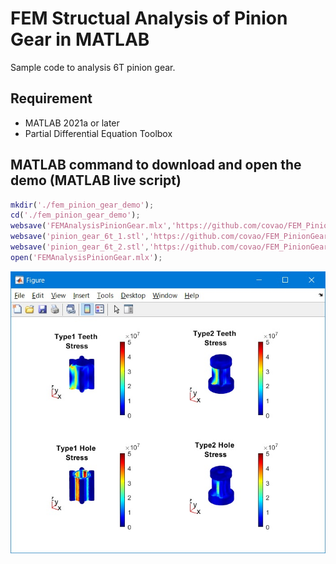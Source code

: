 # FEM Structual Analysis of Pinion Gear in MATLAB

Sample code to analysis 6T pinion gear.
## Requirement
- MATLAB 2021a or later
- Partial Differential Equation Toolbox

## MATLAB command to download and open the demo (MATLAB live script)
``` MATLAB
mkdir('./fem_pinion_gear_demo');
cd('./fem_pinion_gear_demo');
websave('FEMAnalysisPinionGear.mlx','https://github.com/covao/FEM_PinionGear_MATLAB/raw/main/FEMAnalysisPinionGear.mlx');
websave('pinion_gear_6t_1.stl','https://github.com/covao/FEM_PinionGear_MATLAB/raw/main/pinion_gear_6t_1.stl');
websave('pinion_gear_6t_2.stl','https://github.com/covao/FEM_PinionGear_MATLAB/raw/main/pinion_gear_6t_2.stl');
open('FEMAnalysisPinionGear.mlx');

```

![FEMAnalysisPinionGear.jpg](img/FEMAnalysisPinionGear.jpg)  

